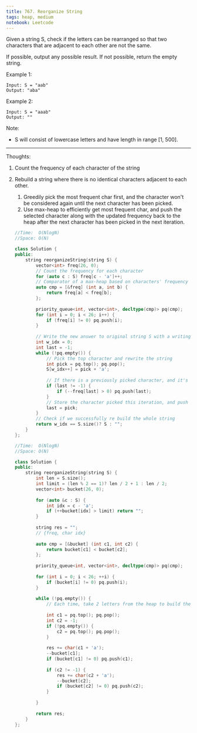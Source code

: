 ```yaml
---
title: 767. Reorganize String
tags: heap, medium
notebook: Leetcode
---
```


Given a string S, check if the letters can be rearranged so that two characters that are adjacent to each other are not the same.

If possible, output any possible result.  If not possible, return the empty string.

Example 1:
```
Input: S = "aab"
Output: "aba"
```
Example 2:
```
Input: S = "aaab"
Output: ""
```
Note:

- S will consist of lowercase letters and have length in range [1, 500].
----------
Thoughts:
1. Count the frequency of each character of the string 
2. Rebuild a string where there is no identical characters adjacent to each other.
   1. Greedily pick the most frequent char first, and the character won't be considered again until the next character has been picked.
   2. Use max-heap to efficiently get most frequent char, and push the selected character along with the updated frequency back to the heap after the next character has been picked in the next iteration.

    ```c++
    //Time:  O(NlogN)
    //Space: O(N)

    class Solution {
    public:
        string reorganizeString(string S) {
            vector<int> freq(26, 0);
            // Count the frequency for each character
            for (auto c : S) freq[c - 'a']++;
            // Comparator of a max-heap based on characters' frequency
            auto cmp = [&freq] (int a, int b) {
                return freq[a] < freq[b];
            };
            
            priority_queue<int, vector<int>, decltype(cmp)> pq(cmp);
            for (int i = 0; i < 26; i++) {
                if (freq[i] != 0) pq.push(i);
            }
            
            // Write the new answer to original string S with a writing index
            int w_idx = 0;
            int last = -1;
            while (!pq.empty()) {
                // Pick the top character and rewrite the string 
                int pick = pq.top(); pq.pop();
                S[w_idx++] = pick + 'a';
                
                // If there is a previously picked character, and it's remaining frequency is at least 1, push it back
                if (last != -1) {
                    if (--freq[last] > 0) pq.push(last);
                }
                // Store the character picked this iteration, and push it back with the new frequency after in iteration, to make it to be considered for another position again
                last = pick;
            }
            // Check if we successfully re build the whole string 
            return w_idx == S.size()? S : "";
        }
    };
    ```

    ```c++
    //Time:  O(NlogN)
    //Space: O(N)

    class Solution {
    public:
        string reorganizeString(string S) {
            int len = S.size();
            int limit = (len % 2 == 1)? len / 2 + 1 : len / 2;
            vector<int> bucket(26, 0);
            
            for (auto &c : S) {
                int idx = c - 'a';
                if (++bucket[idx] > limit) return "";
            }
            
            string res = "";
            // {freq, char idx}
            
            auto cmp = [&bucket] (int c1, int c2) {
                return bucket[c1] < bucket[c2];
            };
            
            priority_queue<int, vector<int>, decltype(cmp)> pq(cmp);
            
            for (int i = 0; i < 26; ++i) {
                if (bucket[i] != 0) pq.push(i);
            }
            
            while (!pq.empty()) {
                // Each time, take 2 letters from the heap to build the string, so that we can avoid consecutively picking a same letter.
                
                int c1 = pq.top(); pq.pop();
                int c2 = -1;
                if (!pq.empty()) {
                    c2 = pq.top(); pq.pop();
                }
                
                res += char(c1 + 'a');
                --bucket[c1];
                if (bucket[c1] != 0) pq.push(c1);
                
                if (c2 != -1) {
                    res += char(c2 + 'a');
                    --bucket[c2];
                    if (bucket[c2] != 0) pq.push(c2);
                }
                
            }
            
            return res;
        }
    };
    ```